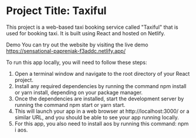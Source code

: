 # Project Title: Taxiful

This project is a web-based taxi booking service called "Taxiful" that is used for booking taxi. It is built using React and hosted on Netlify.



Demo
You can try out the website by visiting the live demo https://sensational-paprenjak-f3addc.netlify.app/


To run this app locally, you will need to follow these steps:

1. Open a terminal window and navigate to the root directory of your React project.
2. Install any required dependencies by running the command npm install or yarn install, depending on your package manager.
3. Once the dependencies are installed, start the development server by running the command npm start or yarn start.
4. This will launch your app in a web browser at http://localhost:3000/ or a similar URL, and you should be able to see your app running locally.
5. For this app, you also need to install aos by running this command: npm i aos.
